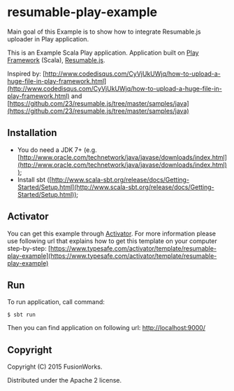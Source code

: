 # resumable-play-example

Main goal of this Example is to show how to integrate Resumable.js uploader in Play application.

This is an Example Scala Play application. Application built on [Play Framework](http://www.playframework.com) (Scala), [Resumable.js](http://resumablejs.com/).

Inspired by: [http://www.codedisqus.com/CyVjUkUWjq/how-to-upload-a-huge-file-in-play-framework.html](http://www.codedisqus.com/CyVjUkUWjq/how-to-upload-a-huge-file-in-play-framework.html) 
and [https://github.com/23/resumable.js/tree/master/samples/java](https://github.com/23/resumable.js/tree/master/samples/java)

## Installation

* You do need a JDK 7+ (e.g. [http://www.oracle.com/technetwork/java/javase/downloads/index.html](http://www.oracle.com/technetwork/java/javase/downloads/index.html));
* Install sbt ([http://www.scala-sbt.org/release/docs/Getting-Started/Setup.html](http://www.scala-sbt.org/release/docs/Getting-Started/Setup.html));

## Activator 

You can get this example through [Activator](https://typesafe.com/activator).
For more information please use following url that explains how to get this template on your computer 
step-by-step: [https://www.typesafe.com/activator/template/resumable-play-example](https://www.typesafe.com/activator/template/resumable-play-example)

## Run

To run application, call command:

```
$ sbt run
```
Then you can find application on following url: [http://localhost:9000/](http://localhost:9000/)

## Copyright

Copyright (C) 2015 FusionWorks.

Distributed under the Apache 2 license.